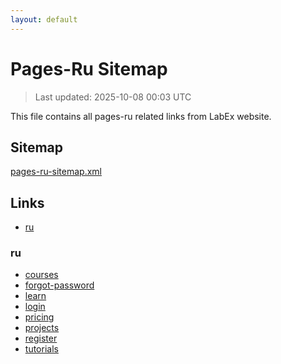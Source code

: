 ```yaml
---
layout: default
---
```


# Pages-Ru Sitemap

> Last updated: 2025-10-08 00:03 UTC

This file contains all pages-ru related links from LabEx website.

## Sitemap

[pages-ru-sitemap.xml](https://labex.io/pages-ru-sitemap.xml)

## Links

- [ru](https://labex.io/ru)

### ru

- [courses](https://labex.io/ru/courses)
- [forgot-password](https://labex.io/ru/forgot-password)
- [learn](https://labex.io/ru/learn)
- [login](https://labex.io/ru/login)
- [pricing](https://labex.io/ru/pricing)
- [projects](https://labex.io/ru/projects)
- [register](https://labex.io/ru/register)
- [tutorials](https://labex.io/ru/tutorials)
